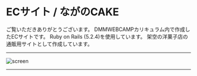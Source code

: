 # ECサイト / ながのCAKE
ご覧いただきありがとうございます。
DMMWEBCAMPカリキュラム内で作成したECサイトです。
Ruby on Rails (5.2.4)を使用しています。
架空の洋菓子店の通販用サイトとして作成しています。

- - - -

![screen](https://user-images.githubusercontent.com/61111655/81570523-ab57cb80-93db-11ea-8ac2-374789ee3d96.png)

- - - -
